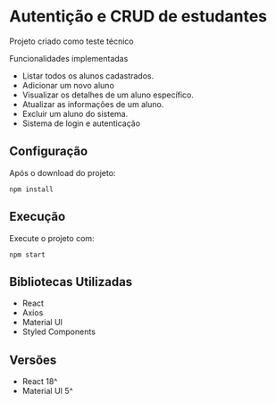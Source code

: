 # Autentição e CRUD de estudantes

Projeto criado como teste técnico 

Funcionalidades implementadas

- Listar todos os alunos cadastrados.
- Adicionar um novo aluno
- Visualizar os detalhes de um aluno específico.
- Atualizar as informações de um aluno.
- Excluir um aluno do sistema.
- Sistema de login e autenticação

## Configuração

Após o download do projeto:

`npm install`

## Execução 

Execute o projeto com:

`npm start`

## Bibliotecas Utilizadas
- React
- Axios
- Material UI
- Styled Components

## Versões
- React 18^
- Material UI 5^
